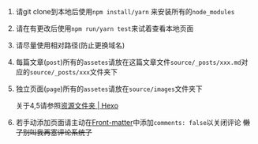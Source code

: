 1. 请git clone到本地后使用`npm install/yarn` 来安装所有的`node_modules`
2. 请在有更改后使用`npm run/yarn test`来试着查看本地页面
3. 请尽量使用相对路径(防止更换域名)
4. 每篇文章(`post`)所有的`assetes`请放在这篇文章文件`source/_posts/xxx.md`对应的`source/_posts/xxx`文件夹下
5. 独立页面(`page`)所有的`assetes`请放在`source/images`文件夹下

   关于4,5请参照[资源文件夹 | Hexo](https://hexo.io/zh-cn/docs/asset-folders)
6. 若手动添加页面请主动在[Front-matter](https://hexo.io/zh-cn/docs/front-matter)中添加`comments: false`以关闭评论 ~~懒了别叫我再塞评论系统了~~